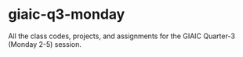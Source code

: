 # giaic-q3-monday
All the class codes, projects, and assignments for the GIAIC Quarter-3 (Monday 2-5) session.

